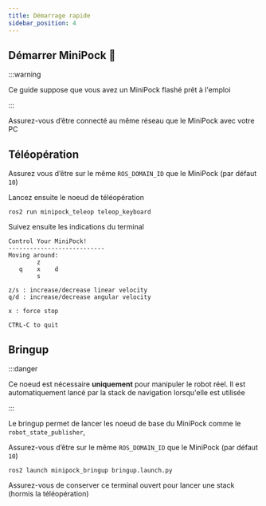 ```yaml
---
title: Démarrage rapide
sidebar_position: 4
---
```


## Démarrer MiniPock 🚀

:::warning

Ce guide suppose que vous avez un MiniPock flashé prêt à l'emploi

:::

Assurez-vous d’être connecté au même réseau que le MiniPock avec votre PC

## Téléopération

Assurez vous d’être sur le même `ROS_DOMAIN_ID` que le MiniPock (par défaut `10`)

Lancez ensuite le noeud de téléopération

```shell
ros2 run minipock_teleop teleop_keyboard
```

Suivez ensuite les indications du terminal

```shell
Control Your MiniPock!
---------------------------
Moving around:
        z
   q    x    d
        s

z/s : increase/decrease linear velocity
q/d : increase/decrease angular velocity

x : force stop

CTRL-C to quit
```

## Bringup

:::danger

Ce noeud est nécessaire **uniquement** pour manipuler le robot réel. Il est automatiquement lancé par la stack de navigation lorsqu'elle est utilisée

:::

Le bringup permet de lancer les noeud de base du MiniPock comme le `robot_state_publisher`,

Assurez-vous d’être sur le même `ROS_DOMAIN_ID` que le MiniPock (par défaut `10`)

```shell
ros2 launch minipock_bringup bringup.launch.py
```

Assurez-vous de conserver ce terminal ouvert pour lancer une stack (hormis la téléopération)

